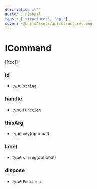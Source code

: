 ```yaml
---
description : ''
author : nishkal
tags : ['structures', 'api']
cover: ~@buildAssets/api/structures.png
---
```


# ICommand

[[toc]]

<!-- ### label
* type `string`

### handle
* type `Function`

### icon
* type `string`(optional) -->

### id
* type `string`

### handle
* type `Function`

### thisArg
* type `any`(optional)

### label
* type `string`(optional)

### dispose
* type `Function`